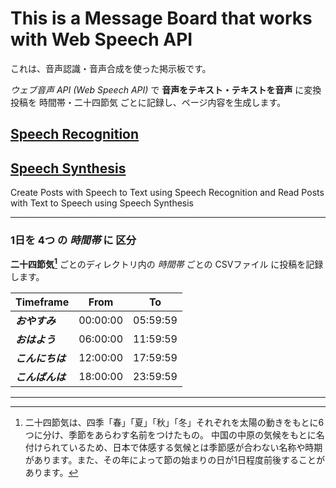 # This is a Message Board that works with Web Speech API
これは、音声認識・音声合成を使った掲示板です。

*ウェブ音声 API (Web Speech API)* で **音声をテキスト・テキストを音声** に変換
投稿を 時間帯・二十四節気 ごとに記録し、ページ内容を生成します。

## [Speech Recognition](js/recognition.html)
## [Speech Synthesis](js/synthesis.html)

Create Posts with Speech to Text using Speech Recognition
and Read Posts with Text to Speech using Speech Synthesis

---

### 1日を 4つ の *時間帯* に 区分
**二十四節気[^1]** ごとのディレクトリ内の *時間帯* ごとの CSVファイル に投稿を記録します。

| Timeframe  |   From   |    To    |
|:-----------|:--------:|:--------:|
| ***おやすみ***     | 00:00:00 | 05:59:59 |
| ***おはよう***   | 06:00:00 | 11:59:59 |
| ***こんにちは*** | 12:00:00 | 17:59:59 |
| ***こんばんは***   | 18:00:00 | 23:59:59 |

[^1]:二十四節気は、四季「春」「夏」「秋」「冬」それぞれを太陽の動きをもとに6つに分け、季節をあらわす名前をつけたもの。
中国の中原の気候をもとに名付けられているため、日本で体感する気候とは季節感が合わない名称や時期があります。また、その年によって節の始まりの日が1日程度前後することがあります。

***

